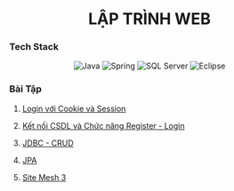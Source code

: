 <h1 align="center">LẬP TRÌNH WEB</h1>

### Tech Stack

<p align="center">
  <img alt="Java" src="https://img.shields.io/badge/Java-ED8B00?style=for-the-badge&logo=java&logoColor=white" />
  <img alt="Spring" src="https://img.shields.io/badge/Spring-6DB33F?style=for-the-badge&logo=spring&logoColor=white" />
  <img alt="SQL Server" src="https://img.shields.io/badge/SQL%20Server-CC2927?style=for-the-badge&logo=microsoft%20sql%20server&logoColor=white" />
  <img alt="Eclipse" src="https://img.shields.io/badge/Eclipse-2C2255?style=for-the-badge&logo=eclipse&logoColor=white" />
</p>

### Bài Tập
1. [Login với Cookie và Session](https://github.com/ltaamlee/Web-Programming/tree/c86721d4be010374913f9002416a4be78cfa775a/BUOI2/BTChuong2)

2. [Kết nối CSDL và Chức năng Register - Login](https://github.com/ltaamlee/Web-Programming/tree/c86721d4be010374913f9002416a4be78cfa775a/BUOI3/BTChuong3)

3. [JDBC - CRUD](https://github.com/ltaamlee/Web-Programming/tree/5920ad8a31866e6e25796836378970a91d08914b/BUOI4/BTChuong3)

4. [JPA](https://github.com/ltaamlee/Web-Programming/tree/ba6ea4c46841497f956fa95505b815ec27e1f83b/BT4JPA)

5. [Site Mesh 3](https://github.com/ltaamlee/Web-Programming/tree/ba6ea4c46841497f956fa95505b815ec27e1f83b/SiteMesh)